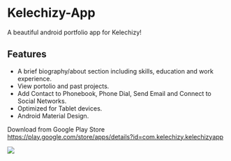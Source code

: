 # Kelechizy-App
A beautiful android portfolio app for Kelechizy! 

<h2>Features</h2>
<ul>
  <li>A brief biography/about section including skills, education and work experience.</li>
  <li>View portolio and past projects.</li>
  <li>Add Contact to Phonebook, Phone Dial, Send Email and Connect to Social Networks.</li>
  <li>Optimized for Tablet devices.</li>
  <li>Android Material Design.</li>
</ul>

Download from Google Play Store<br>
https://play.google.com/store/apps/details?id=com.kelechizy.kelechizyapp

<img src="http://www.kelechizy.com/dl/KelechizyApp.jpg" />

